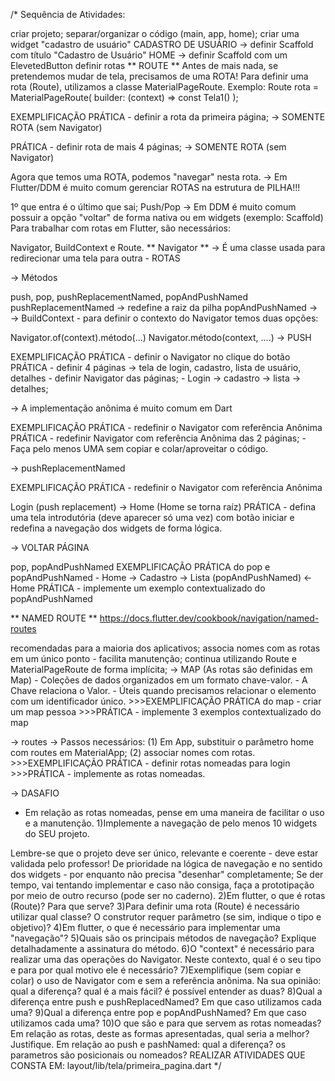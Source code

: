 /* Sequência de Atividades:

criar projeto;
separar/organizar o código (main, app, home);
criar uma widget "cadastro de usuário"
CADASTRO DE USUÁRIO → definir Scaffold com título "Cadastro de Usuário"
HOME → definir Scaffold com um ElevetedButton
definir rotas
** ROUTE ** Antes de mais nada, se pretendemos mudar de tela, precisamos de uma ROTA! Para definir uma rota (Route), utilizamos a classe MaterialPageRoute. Exemplo: Route rota = MaterialPageRoute( builder: (context) => const Tela1() );

EXEMPLIFICAÇÃO PRÁTICA - definir a rota da primeira página; → SOMENTE ROTA (sem Navigator)

PRÁTICA - definir rota de mais 4 páginas; → SOMENTE ROTA (sem Navigator)

Agora que temos uma ROTA, podemos "navegar" nesta rota. → Em Flutter/DDM é muito comum gerenciar ROTAS na estrutura de PILHA!!!

1º que entra é o último que sai;
Push/Pop → Em DDM é muito comum possuir a opção "voltar" de forma nativa ou em widgets (exemplo: Scaffold)
Para trabalhar com rotas em Flutter, são necessários:

Navigator, BuildContext e Route.
** Navigator ** → É uma classe usada para redirecionar uma tela para outra - ROTAS

→ Métodos

push, pop, pushReplacementNamed, popAndPushNamed
pushReplacementNamed → redefine a raiz da pilha
popAndPushNamed →
→ BuildContext - para definir o contexto do Navigator temos duas opções:

Navigator.of(context).método(...)
Navigator.método(context, ....)
→ PUSH

EXEMPLIFICAÇÃO PRÁTICA - definir o Navigator no clique do botão PRÁTICA - definir 4 páginas → tela de login, cadastro, lista de usuário, detalhes - definir Navigator das páginas; - Login → cadastro → lista → detalhes;

→ A implementação anônima é muito comum em Dart

EXEMPLIFICAÇÃO PRÁTICA - redefinir o Navigator com referência Anônima PRÁTICA - redefinir Navigator com referência Anônima das 2 páginas; - Faça pelo menos UMA sem copiar e colar/aproveitar o código.

→ pushReplacementNamed

EXEMPLIFICAÇÃO PRÁTICA - redefinir o Navigator com referência Anônima

Login (push replacement) → Home (Home se torna raíz)
PRÁTICA - defina uma tela introdutória (deve aparecer só uma vez) com botão iniciar e redefina a navegação dos widgets de forma lógica.

→ VOLTAR PÁGINA

pop, popAndPushNamed
EXEMPLIFICAÇÃO PRÁTICA do pop e popAndPushNamed - Home → Cadastro → Lista (popAndPushNamed) ← Home PRÁTICA - implemente um exemplo contextualizado do popAndPushNamed

** NAMED ROUTE ** https://docs.flutter.dev/cookbook/navigation/named-routes

recomendadas para a maioria dos aplicativos;
associa nomes com as rotas em um único ponto - facilita manutenção;
continua utilizando Route e MaterialPageRoute de forma implícita;
→ MAP (As rotas são definidas em Map) - Coleções de dados organizados em um formato chave-valor. - A Chave relaciona o Valor. - Úteis quando precisamos relacionar o elemento com um identificador único. >>>EXEMPLIFICAÇÃO PRÁTICA do map - criar um map pessoa >>>PRÁTICA - implemente 3 exemplos contextualizado do map

→ routes → Passos necessários: (1) Em App, substituir o parâmetro home com routes em MaterialApp; (2) associar nomes com rotas. >>>EXEMPLIFICAÇÃO PRÁTICA - definir rotas nomeadas para login >>>PRÁTICA - implemente as rotas nomeadas.

→ DASAFIO
  - Em relação as rotas nomeadas, pense em uma maneira de facilitar o uso e a manutenção.
1)Implemente a navegação de pelo menos 10 widgets do SEU projeto.

Lembre-se que o projeto deve ser único, relevante e coerente - deve estar validada pelo professor!
De prioridade na lógica de navegação e no sentido dos widgets - por enquanto não precisa "desenhar" completamente;
Se der tempo, vai tentando implementar e caso não consiga, faça a prototipação por meio de outro recurso (pode ser no caderno). 2)Em flutter, o que é rotas (Route)? Para que serve? 3)Para definir uma rota (Route) é necessário utilizar qual classe? O construtor requer parâmetro (se sim, indique o tipo e objetivo)? 4)Em flutter, o que é necessário para implementar uma "navegação"? 5)Quais são os principais métodos de navegação? Explique detalhadamente a assinatura do método. 6)O "context" é necessário para realizar uma das operações do Navigator. Neste contexto, qual é o seu tipo e para por qual motivo ele é necessário? 7)Exemplifique (sem copiar e colar) o uso de Navigator com e sem a referência anônima. Na sua opinião: qual a diferença? qual é a mais fácil? é possível entender as duas? 8)Qual a diferença entre push e pushReplacedNamed? Em que caso utilizamos cada uma? 9)Qual a diferença entre pop e popAndPushNamed? Em que caso utilizamos cada uma? 10)O que são e para que servem as rotas nomeadas?
Em relação as rotas, deste as formas apresentadas, qual seria a melhor? Justifique.
Em relação ao push e pashNamed: qual a diferença? os parametros são posicionais ou nomeados?
REALIZAR ATIVIDADES QUE CONSTA EM: layout/lib/tela/primeira_pagina.dart */
